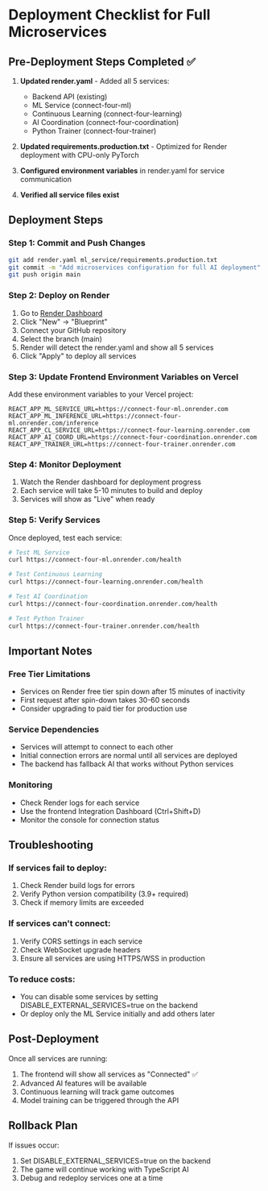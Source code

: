 # Deployment Checklist for Full Microservices

## Pre-Deployment Steps Completed ✅

1. **Updated render.yaml** - Added all 5 services:
   - Backend API (existing)
   - ML Service (connect-four-ml)
   - Continuous Learning (connect-four-learning)
   - AI Coordination (connect-four-coordination)
   - Python Trainer (connect-four-trainer)

2. **Updated requirements.production.txt** - Optimized for Render deployment with CPU-only PyTorch

3. **Configured environment variables** in render.yaml for service communication

4. **Verified all service files exist**

## Deployment Steps

### Step 1: Commit and Push Changes
```bash
git add render.yaml ml_service/requirements.production.txt
git commit -m "Add microservices configuration for full AI deployment"
git push origin main
```

### Step 2: Deploy on Render

1. Go to [Render Dashboard](https://dashboard.render.com)
2. Click "New" → "Blueprint"
3. Connect your GitHub repository
4. Select the branch (main)
5. Render will detect the render.yaml and show all 5 services
6. Click "Apply" to deploy all services

### Step 3: Update Frontend Environment Variables on Vercel

Add these environment variables to your Vercel project:

```
REACT_APP_ML_SERVICE_URL=https://connect-four-ml.onrender.com
REACT_APP_ML_INFERENCE_URL=https://connect-four-ml.onrender.com/inference
REACT_APP_CL_SERVICE_URL=https://connect-four-learning.onrender.com
REACT_APP_AI_COORD_URL=https://connect-four-coordination.onrender.com
REACT_APP_TRAINER_URL=https://connect-four-trainer.onrender.com
```

### Step 4: Monitor Deployment

1. Watch the Render dashboard for deployment progress
2. Each service will take 5-10 minutes to build and deploy
3. Services will show as "Live" when ready

### Step 5: Verify Services

Once deployed, test each service:

```bash
# Test ML Service
curl https://connect-four-ml.onrender.com/health

# Test Continuous Learning
curl https://connect-four-learning.onrender.com/health

# Test AI Coordination
curl https://connect-four-coordination.onrender.com/health

# Test Python Trainer
curl https://connect-four-trainer.onrender.com/health
```

## Important Notes

### Free Tier Limitations
- Services on Render free tier spin down after 15 minutes of inactivity
- First request after spin-down takes 30-60 seconds
- Consider upgrading to paid tier for production use

### Service Dependencies
- Services will attempt to connect to each other
- Initial connection errors are normal until all services are deployed
- The backend has fallback AI that works without Python services

### Monitoring
- Check Render logs for each service
- Use the frontend Integration Dashboard (Ctrl+Shift+D)
- Monitor the console for connection status

## Troubleshooting

### If services fail to deploy:
1. Check Render build logs for errors
2. Verify Python version compatibility (3.9+ required)
3. Check if memory limits are exceeded

### If services can't connect:
1. Verify CORS settings in each service
2. Check WebSocket upgrade headers
3. Ensure all services are using HTTPS/WSS in production

### To reduce costs:
- You can disable some services by setting DISABLE_EXTERNAL_SERVICES=true on the backend
- Or deploy only the ML Service initially and add others later

## Post-Deployment

Once all services are running:
1. The frontend will show all services as "Connected" ✅
2. Advanced AI features will be available
3. Continuous learning will track game outcomes
4. Model training can be triggered through the API

## Rollback Plan

If issues occur:
1. Set DISABLE_EXTERNAL_SERVICES=true on the backend
2. The game will continue working with TypeScript AI
3. Debug and redeploy services one at a time